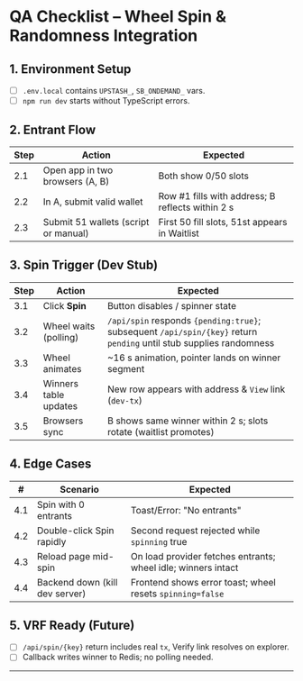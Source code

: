 # QA Checklist – Wheel Spin & Randomness Integration

## 1. Environment Setup
- [ ] `.env.local` contains `UPSTASH_`, `SB_ONDEMAND_` vars.
- [ ] `npm run dev` starts without TypeScript errors.

## 2. Entrant Flow
| Step | Action | Expected |
|------|--------|----------|
|2.1|Open app in two browsers (A, B)|Both show 0/50 slots| 
|2.2|In A, submit valid wallet|Row #1 fills with address; B reflects within 2 s| 
|2.3|Submit 51 wallets (script or manual)|First 50 fill slots, 51st appears in Waitlist| 

## 3. Spin Trigger (Dev Stub)
| Step | Action | Expected |
|------|--------|----------|
|3.1|Click **Spin**|Button disables / spinner state| 
|3.2|Wheel waits (polling)|`/api/spin` responds `{pending:true}`; subsequent `/api/spin/{key}` return `pending` until stub supplies randomness| 
|3.3|Wheel animates|~16 s animation, pointer lands on winner segment| 
|3.4|Winners table updates|New row appears with address & `View` link (`dev-tx`)| 
|3.5|Browsers sync|B shows same winner within 2 s; slots rotate (waitlist promotes)| 

## 4. Edge Cases
| # | Scenario | Expected |
|---|----------|----------|
|4.1|Spin with 0 entrants|Toast/Error: "No entrants"| 
|4.2|Double-click Spin rapidly|Second request rejected while `spinning` true| 
|4.3|Reload page mid-spin|On load provider fetches entrants; wheel idle; winners intact| 
|4.4|Backend down (kill dev server)|Frontend shows error toast; wheel resets `spinning=false`| 

## 5. VRF Ready (Future)
- [ ] `/api/spin/{key}` return includes real `tx`, Verify link resolves on explorer.
- [ ] Callback writes winner to Redis; no polling needed.

---